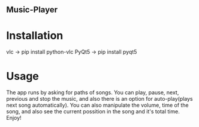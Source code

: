 ## Music-Player

# Installation

vlc -> pip install python-vlc
PyQt5 -> pip install pyqt5

# Usage

The app runs by asking for paths of songs. You can play, pause, next, previous and stop the music, and also there is an option for 
auto-play(plays next song automatically). You can also manipulate the volume, time of the song, and also see the current possition
in the song and it's total time. Enjoy!

